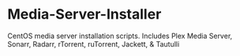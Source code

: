 # Media-Server-Installer
CentOS media server installation scripts. Includes Plex Media Server, Sonarr, Radarr, rTorrent, ruTorrent, Jackett, &amp; Tautulli
